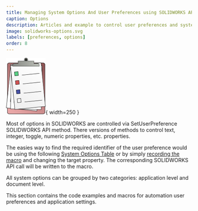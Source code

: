 ```yaml
---
title: Managing System Options And User Preferences using SOLIDWORKS API
caption: Options
description: Articles and example to control user preferences and system options at document and application levels using SOLIDWORKS API
image: solidworks-options.svg
labels: [preferences, options]
order: 8
---
```

![SOLIDWORKS options API automation](solidworks-options.svg){ width=250 }

Most of options in SOLIDWORKS are controlled via SetUserPreference SOLIDWORKS API method. There versions of methods to control text, integer, toggle, numeric properties, etc. properties.

The easies way to find the required identifier of the user preference would be using the following [System Options Table](https://help.solidworks.com/2018/english/api/sldworksapiprogguide/overview/system_options_and_document_properties.htm) or by simply [recording the macro](/solidworks-api/getting-started/macros/recording) and changing the target property. The corresponding SOLIDWORKS API call will be written to the macro.

All system options can be grouped by two categories: application level and document level.

This section contains the code examples and macros for automation user preferences and application settings.
